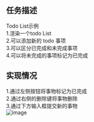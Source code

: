 ## 任务描述  
Todo List示例  
1.渲染一个todo List  
2.可以添加新的 todo 事项  
3.可以区分已完成和未完成事项  
4.可以将未完成的事项标记为已完成

## 实现情况  
1.通过左侧按钮将事物标记为已完成  
2.通过右侧的删除键将事物删除  
3.通过下方输入框提交新的事物  
![image](<img https://github.com/qiuxiaoming/todoList/blob/master/show.png>)
